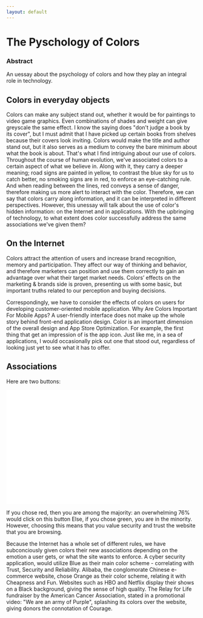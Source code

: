 ```yaml
---
layout: default
---
```


# The Pyschology of Colors

### Abstract

An uessay about the psychology of colors and how they play an integral role in technology.  

## Colors in everyday objects

Colors can make any subject stand out, whether it would be for paintings to video game graphics. Even combinations of shades and weight can give greyscale the same effect. I know the saying does "don't judge a book by its cover", but I must admit that I have picked up certain books from shelves because their covers look inviting. Colors would make the title and author stand out, but it also serves as a medium to convey the bare minimum about what the book is about. That's what I find intriguing about our use of colors. Throughout the course of human evolution, we've associated colors to a certain aspect of what we believe in. Along with it, they carry a deeper meaning; road signs are painted in yellow, to contrast the blue sky for us to catch better, no smoking signs are in red, to enforce an eye-catching rule. And when reading between the lines, red conveys a sense of danger, therefore making us more alert to interact with the color. Therefore, we can say that colors carry along information, and it can be interpreted in different perspectives. However, this unessay will talk about the use of color's hidden information: on the Internet and in applications. With the upbringing of technology, to what extent does color successfully address the same associations we've given them?

## On the Internet

Colors attract the attention of users and increase brand recognition, memory and participation. They affect our way of thinking and behavior, and therefore marketers can position and use them correctly to gain an advantage over what their target market needs. Colors’ effects on the marketing & brands side is proven, presenting us with some basic, but important truths related to our perception and buying decisions. 

Correspondingly, we have to consider the effects of colors on users for developing customer-oriented mobile application. Why Are Colors Important For Mobile Apps? A user-friendly interface does not make up the whole story behind front-end application design. Color is an important dimension of the overall design and App Store Optimization. For example, the first thing that get an impression of is the app icon. Just like me, in a sea of applications, I would occasionally pick out one that stood out, regardless of looking just yet to see what it has to offer.

## Associations

Here are two buttons: 

[![](./unessay1red.md)](./images/redbutton.png)
[![](./unessay1green.md)](./images/greenbutton.png)

If you chose red, then you are among the majority: an overwhelming 76% would click on this button
Else, if you chose green, you are in the minority. However, choosing this means that you value security and trust the website that you are browsing. 

Because the Internet has a whole set of different rules, we have subconciously given colors their new associations depending on the emotion a user gets, or what the site wants to enforce. 
A cyber security application, would utilize Blue as their main color scheme - correlating with Trust, Security and Reliability.
Alibaba, the conglomorate Chinese e-commerce website, chose Orange as their color scheme, relating it with Cheapness and Fun.
Websites such as HBO and Netflix display their shows on a Black background, giving the sense of high quality. 
The Relay for Life fundraiser by the American Cancer Association, stated in a promotional video: "We are an army of Purple", splashing its colors over the website, giving donors the connotation of Courage. 





